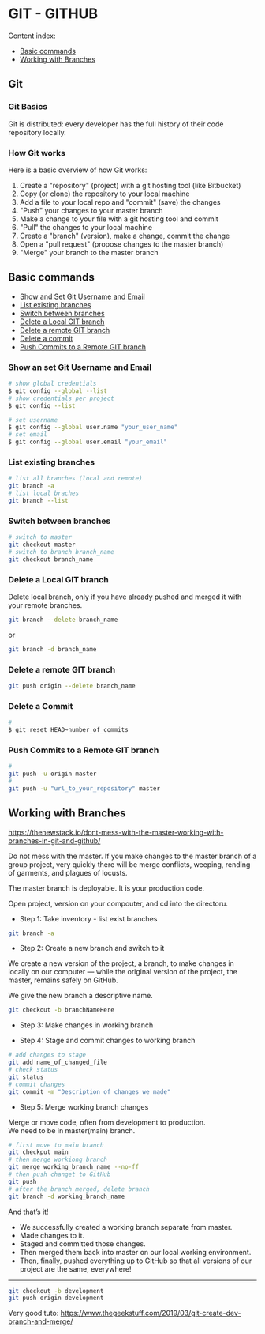 # GIT - GITHUB

Content index:

* [Basic commands](#basic-commands)
* [Working with Branches](#working-with-branches)

## Git

### Git Basics

Git is distributed: every developer has the full history of their code repository locally.

### How Git works

Here is a basic overview of how Git works:

1. Create a "repository" (project) with a git hosting tool (like Bitbucket)
2. Copy (or clone) the repository to your local machine
3. Add a file to your local repo and "commit" (save) the changes
4. "Push" your changes to your master branch
5. Make a change to your file with a git hosting tool and commit
6. "Pull" the changes to your local machine
7. Create a "branch" (version), make a change, commit the change
8. Open a "pull request" (propose changes to the master branch)
9. "Merge" your branch to the master branch

## Basic commands

* [Show and Set Git Username and Email](#show-and-set-git-username-and-email)
* [List existing branches](#list-existing-branches)
* [Switch between branches](#switch-between-branches)
* [Delete a Local GIT branch](#delete-a-local-git-branch)
* [Delete a remote GIT branch](#delete-a-remote-git-branch)
* [Delete a commit](#delete-a-commit)
* [Push Commits to a Remote GIT branch](#push-commits-to-a-remote-git-branch)

### Show an set Git Username and Email

```bash
# show global credentials
$ git config --global --list
# show credentials per project
$ git config --list

# set username
$ git config --global user.name "your_user_name"
# set email
$ git config --global user.email "your_email"
```

### List existing branches

```bash
# list all branches (local and remote)
git branch -a
# list local braches
git branch --list
```

### Switch between branches

```bash
# switch to master
git checkout master
# switch to branch branch_name
git checkout branch_name
```

### Delete a Local GIT branch

Delete local branch, only if you have already pushed and merged it with your remote branches.

```bash
git branch --delete branch_name
```

or

```bash
git branch -d branch_name
```

### Delete a remote GIT branch

```bash
git push origin --delete branch_name
```

### Delete a Commit

```bash
# 
$ git reset HEAD~number_of_commits
```

### Push Commits to a Remote GIT branch

```bash
#
git push -u origin master
#
git push -u "url_to_your_repository" master
```

## Working with Branches

<https://thenewstack.io/dont-mess-with-the-master-working-with-branches-in-git-and-github/>

Do not mess with the master. If you make changes to the master branch of a group project, very quickly there will be merge conflicts, weeping, rending of garments, and plagues of locusts.  

The master branch is deployable. It is your production code.

Open project, version on your compouter, and cd into the directoru.

* Step 1: Take inventory - list exist branches

```bash
git branch -a

```

* Step 2: Create a new branch and switch to it

We create a new version of the project, a branch, to make changes in locally on our computer — while the original version of the project, the master, remains safely on GitHub.  

We give the new branch a descriptive name.  

```bash
git checkout -b branchNameHere
```

* Step 3: Make changes in working branch

* Step 4: Stage and commit changes to working branch

```bash
# add changes to stage
git add name_of_changed_file
# check status
git status
# commit changes
git commit -m "Description of changes we made"
```

* Step 5: Merge working branch changes

Merge or move code, often from development to production.  
We need to be in master(main) branch.  

```bash
# first move to main branch
git checkput main
# then merge workiong branch
git merge working_branch_name --no-ff
# then push changet to GitHub
git push
# after the branch merged, delete branch
git branch -d working_branch_name
```

And that’s it!

* We successfully created a working branch separate from master.
* Made changes to it.
* Staged and committed those changes.
* Then merged them back into master on our local working environment.
* Then, finally, pushed everything up to GitHub so that all versions of our project are the same, everywhere!

-------------------------------------------------------------------------------

```bash
git checkout -b development
git push origin development
```

Very good tuto:
<https://www.thegeekstuff.com/2019/03/git-create-dev-branch-and-merge/>
